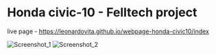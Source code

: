 # Honda civic-10 - Felltech project

live page - https://leonardovita.github.io/webpage-honda-civic10/index

![Screenshot_1](https://user-images.githubusercontent.com/43863949/115885920-cbcf3900-a426-11eb-9597-f0009b30fb61.png)
![Screenshot_2](https://user-images.githubusercontent.com/43863949/115885924-cd006600-a426-11eb-9668-41fe1045db18.png)
